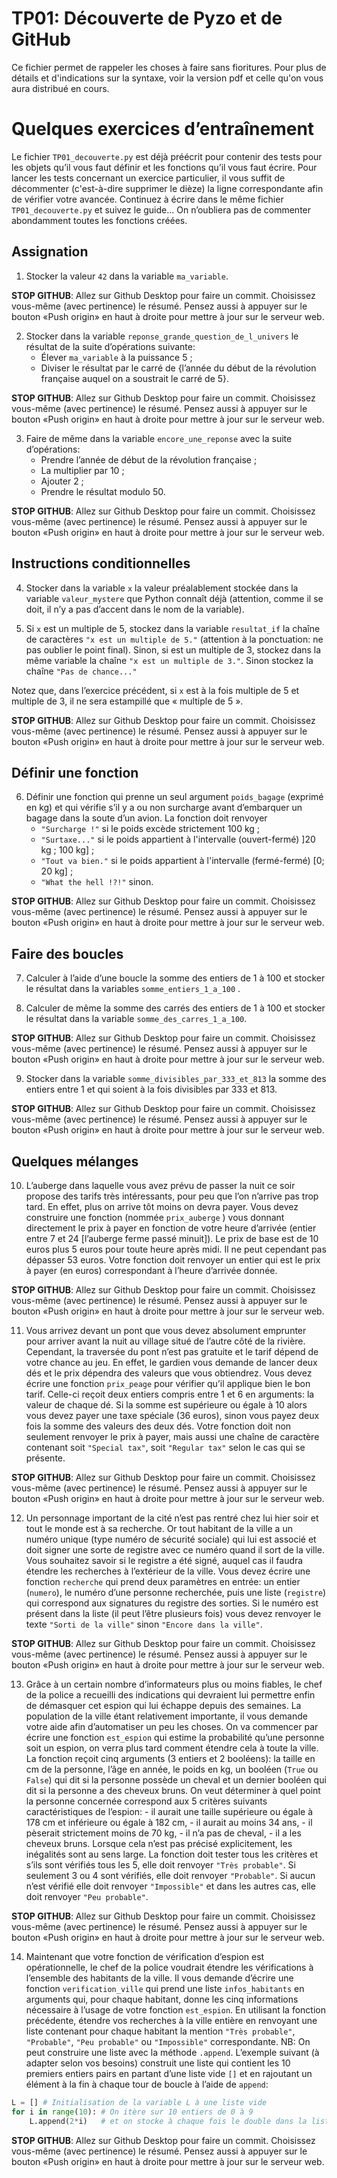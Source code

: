 # TP01: Découverte de Pyzo et de GitHub

Ce fichier permet de rappeler les choses à faire sans fioritures. Pour plus de détails et d'indications sur la syntaxe, voir la version pdf et celle qu'on vous aura distribué en cours.

Quelques exercices d’entraînement
=================================

Le fichier `TP01_decouverte.py` est déjà préécrit pour contenir des
tests pour les objets qu’il vous faut définir et les fonctions qu’il
vous faut écrire. Pour lancer les tests concernant un exercice
particulier, il vous suffit de décommenter (c'est-à-dire supprimer le dièze) la ligne correspondante afin
de vérifier votre avancée. Continuez à écrire dans le même fichier
`TP01_decouverte.py` et suivez le guide... On n’oubliera pas de
commenter abondamment toutes les fonctions créées.

Assignation
-----------

1.  Stocker la valeur `42` dans la variable `ma_variable`.

**STOP GITHUB**: Allez sur Github Desktop pour faire un commit. Choisissez vous-même (avec pertinence) le résumé. Pensez aussi à appuyer sur le bouton «Push origin» en haut à droite pour mettre à jour sur le serveur web.

2.  Stocker dans la variable `reponse_grande_question_de_l_univers` le résultat de la suite d’opérations
    suivante:
    -   Élever `ma_variable` à la puissance 5 ;
    -   Diviser le résultat par le carré de {l’année du début de la
        révolution française auquel on a soustrait le carré de 5}.

**STOP GITHUB**: Allez sur Github Desktop pour faire un commit. Choisissez vous-même (avec pertinence) le résumé. Pensez aussi à appuyer sur le bouton «Push origin» en haut à droite pour mettre à jour sur le serveur web.

3.  Faire de même dans la variable `encore_une_reponse` avec la suite d’opérations:
    -   Prendre l’année de début de la révolution française ;
    -   La multiplier par 10 ;
    -   Ajouter 2 ;
    -   Prendre le résultat modulo 50.

**STOP GITHUB**: Allez sur Github Desktop pour faire un commit. Choisissez vous-même (avec pertinence) le résumé. Pensez aussi à appuyer sur le bouton «Push origin» en haut à droite pour mettre à jour sur le serveur web.

Instructions conditionnelles
----------------------------

4.  Stocker dans la variable `x` la valeur préalablement stockée dans la
    variable `valeur_mystere` que Python connaît déjà (attention, comme il se doit, il n’y a pas d’accent dans le nom de la variable).

5.  Si `x` est un multiple de 5, stockez dans la variable `resultat_if` la chaîne de caractères `"x est un multiple de 5."` (attention à la ponctuation: ne pas oublier le point final). Sinon, si est un multiple de 3, stockez dans la même variable la
    chaîne `"x est un multiple de 3."`. Sinon stockez la chaîne `"Pas de chance..."`

Notez que, dans l’exercice précédent, si `x` est à la fois multiple de 5 et
multiple de 3, il ne sera estampillé que « multiple de 5 ».

**STOP GITHUB**: Allez sur Github Desktop pour faire un commit. Choisissez vous-même (avec pertinence) le résumé. Pensez aussi à appuyer sur le bouton «Push origin» en haut à droite pour mettre à jour sur le serveur web.


Définir une fonction
--------------------

6.  Définir une fonction qui prenne un seul argument `poids_bagage` (exprimé en kg) et
    qui vérifie s’il y a ou non surcharge avant d’embarquer un bagage
    dans la soute d’un avion. La fonction doit renvoyer
    -   `"Surcharge !"` si le poids excède strictement 100 kg ;
    -   `"Surtaxe..."` si le poids appartient à l'intervalle (ouvert-fermé) ]20 kg ; 100 kg] ;
    -   `"Tout va bien."` si le poids appartient à l'intervalle (fermé-fermé) [0; 20 kg] ;
    -   `"What the hell !?!"` sinon.

**STOP GITHUB**: Allez sur Github Desktop pour faire un commit. Choisissez vous-même (avec pertinence) le résumé. Pensez aussi à appuyer sur le bouton «Push origin» en haut à droite pour mettre à jour sur le serveur web.


Faire des boucles
-----------------

7.  Calculer à l’aide d’une boucle la somme des entiers de 1 à 100
    et stocker le résultat dans la variables `somme_entiers_1_a_100`  .

8.  Calculer de même la somme des carrés des entiers de 1 à 100 et
    stocker le résultat dans la variable `somme_des_carres_1_a_100`.

**STOP GITHUB**: Allez sur Github Desktop pour faire un commit. Choisissez vous-même (avec pertinence) le résumé. Pensez aussi à appuyer sur le bouton «Push origin» en haut à droite pour mettre à jour sur le serveur web.


9.  Stocker dans la variable `somme_divisibles_par_333_et_813` la somme des entiers entre 1 et qui soient à la fois divisibles par 333 et 813.

**STOP GITHUB**: Allez sur Github Desktop pour faire un commit. Choisissez vous-même (avec pertinence) le résumé. Pensez aussi à appuyer sur le bouton «Push origin» en haut à droite pour mettre à jour sur le serveur web.

Quelques mélanges
-----------------

10.  L’auberge dans laquelle vous avez prévu de passer la nuit ce soir
    propose des tarifs très intéressants, pour peu que l’on n’arrive pas
    trop tard. En effet, plus on arrive tôt moins on devra payer. Vous
    devez construire une fonction (nommée `prix_auberge` ) vous donnant directement le
    prix à payer en fonction de votre heure d’arrivée (entier entre 7 et
    24 [l’auberge ferme passé minuit]). Le prix de base est de 10 euros
    plus 5 euros pour toute heure après midi. Il ne peut cependant pas
    dépasser 53 euros. Votre fonction doit renvoyer un entier qui est le
    prix à payer (en euros) correspondant à l’heure d’arrivée donnée.

**STOP GITHUB**: Allez sur Github Desktop pour faire un commit. Choisissez vous-même (avec pertinence) le résumé. Pensez aussi à appuyer sur le bouton «Push origin» en haut à droite pour mettre à jour sur le serveur web.


11.  Vous arrivez devant un pont que vous devez absolument emprunter pour
    arriver avant la nuit au village situé de l’autre côté de la
    rivière. Cependant, la traversée du pont n’est pas gratuite et le
    tarif dépend de votre chance au jeu. En effet, le gardien vous
    demande de lancer deux dés et le prix dépendra des valeurs que vous
    obtiendrez. Vous devez écrire une fonction `prix_peage` pour vérifier qu’il
    applique bien le bon tarif. Celle-ci reçoit deux entiers compris
    entre 1 et 6 en arguments: la valeur de chaque dé. Si la somme est
    supérieure ou égale à 10 alors vous devez payer une taxe spéciale
    (36 euros), sinon vous payez deux fois la somme des valeurs des deux
    dés. Votre fonction doit non seulement renvoyer le prix à payer,
    mais aussi une chaîne de caractère contenant soit `"Special tax"`, soit `"Regular tax"` selon le
    cas qui se présente.

**STOP GITHUB**: Allez sur Github Desktop pour faire un commit. Choisissez vous-même (avec pertinence) le résumé. Pensez aussi à appuyer sur le bouton «Push origin» en haut à droite pour mettre à jour sur le serveur web.


12.  Un personnage important de la cité n’est pas rentré chez lui hier
    soir et tout le monde est à sa recherche. Or tout habitant de la
    ville a un numéro unique (type numéro de sécurité sociale) qui lui est associé et doit signer une
    sorte de registre avec ce numéro quand il sort de la ville. Vous souhaitez savoir
    si le registre a été signé, auquel cas il faudra étendre les
    recherches à l’extérieur de la ville.
    Vous devez écrire une fonction `recherche` qui prend deux paramètres en entrée:
    un entier (`numero`), le numéro d’une personne recherchée, puis une
    liste (`registre`) qui correspond aux signatures du registre des sorties.
    Si le numéro est présent dans la liste (il peut l’être plusieurs
    fois) vous devez renvoyer le texte `"Sorti de la ville"` sinon `"Encore dans la ville"`.

**STOP GITHUB**: Allez sur Github Desktop pour faire un commit. Choisissez vous-même (avec pertinence) le résumé. Pensez aussi à appuyer sur le bouton «Push origin» en haut à droite pour mettre à jour sur le serveur web.


13.  Grâce à un certain nombre d’informateurs plus ou moins fiables, le
    chef de la police a recueilli des indications qui devraient lui
    permettre enfin de démasquer cet espion qui lui échappe depuis des
    semaines. La population de la ville étant relativement importante,
    il vous demande votre aide afin d’automatiser un peu les choses. On
    va commencer par écrire une fonction `est_espion` qui estime la probabilité
    qu’une personne soit un espion, on verra plus tard comment étendre
    cela à toute la ville.
    La fonction reçoit cinq arguments (3 entiers et 2 booléens): la
    taille en cm de la personne, l’âge en année, le poids en kg, un
    booléen (`True` ou `False`) qui dit si la personne possède un cheval et un
    dernier booléen qui dit si la personne a des cheveux bruns. On veut
    déterminer à quel point la personne concernée correspond aux 5
    critères suivants caractéristiques de l’espion:
    -   il aurait une taille supérieure ou égale à 178 cm et inférieure
        ou égale à 182 cm,
    -   il aurait au moins 34 ans,
    -   il pèserait strictement moins de 70 kg,
    -   il n’a pas de cheval,
    -   il a les cheveux bruns.
    Lorsque cela n’est pas précisé explicitement, les inégalités sont au
    sens large.
    La fonction doit tester tous les critères et s’ils sont vérifiés
    tous les 5, elle doit renvoyer `"Très probable"`. Si seulement 3 ou 4 sont vérifiés,
    elle doit renvoyer `"Probable"`. Si aucun n’est vérifié elle doit renvoyer `"Impossible"` et
    dans les autres cas, elle doit renvoyer `"Peu probable"`.

**STOP GITHUB**: Allez sur Github Desktop pour faire un commit. Choisissez vous-même (avec pertinence) le résumé. Pensez aussi à appuyer sur le bouton «Push origin» en haut à droite pour mettre à jour sur le serveur web.


14.  Maintenant que votre fonction de vérification d’espion est
    opérationnelle, le chef de la police voudrait étendre les
    vérifications à l’ensemble des habitants de la ville. Il vous
    demande d’écrire une fonction `verification_ville` qui prend une liste `infos_habitants` en arguments qui,
    pour chaque habitant, donne les cinq informations nécessaire à
    l’usage de votre fonction `est_espion`. En utilisant la fonction précédente,
    étendre vos recherches à la ville entière en renvoyant une
    liste contenant pour chaque habitant la mention `"Très probable"`, `"Probable"`, `"Peu probable"` ou `"Impossible"`
    correspondante. NB: On peut construire une liste avec la méthode `.append`.
    L’exemple suivant (à adapter selon vos besoins) construit une liste
    qui contient les 10 premiers entiers pairs en partant d’une liste
    vide `[]` et en rajoutant un élément à la fin à chaque tour de boucle à
    l’aide de `append`:

```Python
L = [] # Initialisation de la variable L à une liste vide
for i in range(10): # On itère sur 10 entiers de 0 à 9
    L.append(2*i)   # et on stocke à chaque fois le double dans la liste L
```

**STOP GITHUB**: Allez sur Github Desktop pour faire un commit. Choisissez vous-même (avec pertinence) le résumé. Pensez aussi à appuyer sur le bouton «Push origin» en haut à droite pour mettre à jour sur le serveur web.
